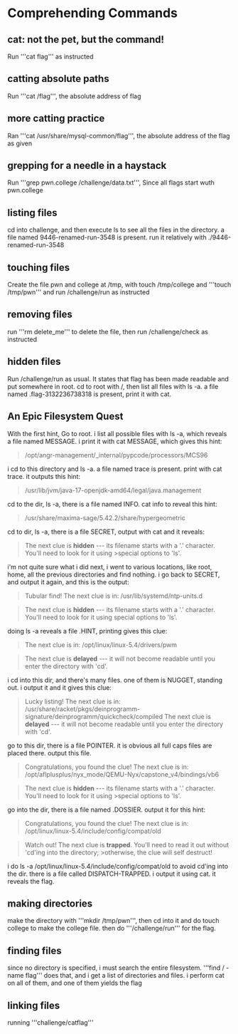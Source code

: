 # Comprehending Commands

## cat: not the pet, but the command!

Run '''cat flag''' as instructed

## catting absolute paths

Run '''cat /flag''', the absolute address of flag

## more catting practice

Ran '''cat /usr/share/mysql-common/flag''', the absolute address of the flag as given

## grepping for a needle in a haystack

Run '''grep pwn.college /challenge/data.txt''', Since all flags start wuth pwn.college

## listing files

cd into challenge, and then execute ls to see all the files in the directory. a file named 9446-renamed-run-3548 is present. run it relatively with ./9446-renamed-run-3548

## touching files

Create the file pwn and college at /tmp, with touch /tmp/college and '''touch /tmp/pwn''' and run /challenge/run as instructed

## removing files

run '''rm delete_me''' to delete the file, then run /challenge/check as instructed

## hidden files

Run /challenge/run as usual. It states that flag has been made readable and put somewhere in root. cd to root with /, then list all files with ls -a. a file named .flag-3132236738318 is present, print it with cat.

## An Epic Filesystem Quest

With the first hint, Go to root. i list all possible files with ls -a, which reveals a file named MESSAGE. i print it with cat MESSAGE, which gives this hint:

>/opt/angr-management/_internal/pypcode/processors/MCS96

i cd to this directory and ls -a. a file named trace is present. print with cat trace. it outputs this hint:

>/usr/lib/jvm/java-17-openjdk-amd64/legal/java.management

cd to the dir, ls -a, there is a file named INFO. cat info to reveal this hint:

>/usr/share/maxima-sage/5.42.2/share/hypergeometric

cd to dir, ls -a, there is a file SECRET, output with cat and it reveals:

>The next clue is **hidden** --- its filename starts with a '.' character. You'll need to look for it using >special options to 'ls'.

i'm not quite sure what i did next, i went to various locations, like root, home, all the previous directories and find nothing. i go back to SECRET, and output it again, and this is the output:

>Tubular find!
>The next clue is in: /usr/lib/systemd/ntp-units.d

>The next clue is **hidden** --- its filename starts with a '.' character. You'll need to look for it using special options to 'ls'.

doing ls -a reveals a file .HINT, printing gives this clue:

>The next clue is in: /opt/linux/linux-5.4/drivers/pwm

>The next clue is **delayed** --- it will not become readable until you enter the directory with 'cd'.

i cd into this dir, and there's many files. one of them is NUGGET, standing out. i output it and it gives this clue:

>Lucky listing!
>The next clue is in: /usr/share/racket/pkgs/deinprogramm-signature/deinprogramm/quickcheck/compiled
>The next clue is **delayed** --- it will not become readable until you enter the directory with 'cd'.

go to this dir, there is a file POINTER. it is obvious all full caps files are placed there. output this file.

>Congratulations, you found the clue!
>The next clue is in: /opt/aflplusplus/nyx_mode/QEMU-Nyx/capstone_v4/bindings/vb6

>The next clue is **hidden** --- its filename starts with a '.' character. You'll need to look for it using >special options to 'ls'.

go into the dir, there is a file named .DOSSIER. output it for this hint:

>Congratulations, you found the clue!
>The next clue is in: /opt/linux/linux-5.4/include/config/compat/old

>Watch out! The next clue is **trapped**. You'll need to read it out without 'cd'ing into the directory; >otherwise, the clue will self destruct!

i do ls -a /opt/linux/linux-5.4/include/config/compat/old to avoid cd'ing into the dir. there is a file called DISPATCH-TRAPPED. i output it using cat. it reveals the flag.

## making directories

make the directory with '''mkdir /tmp/pwn''', then cd into it and do touch college to make the college file. then do '''/challenge/run''' for the flag.

## finding files

since no directory is specified, i must search the entire filesystem. '''find / -name flag''' does that, and i get a list of directories and files. i perform cat on all of them, and one of them yields the flag

## linking files

running '''challenge/catflag'''